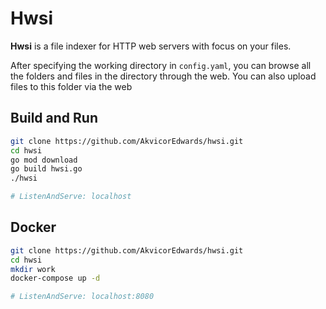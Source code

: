# Hwsi

**Hwsi** is a file indexer for HTTP web servers with focus on your files.

After specifying the working directory in `config.yaml`, you can browse all the folders and files in the directory through the web. You can also upload files to this folder via the web

## Build and Run

```bash
git clone https://github.com/AkvicorEdwards/hwsi.git
cd hwsi
go mod download
go build hwsi.go
./hwsi

# ListenAndServe: localhost
```

## Docker

```bash
git clone https://github.com/AkvicorEdwards/hwsi.git
cd hwsi
mkdir work
docker-compose up -d

# ListenAndServe: localhost:8080
```
